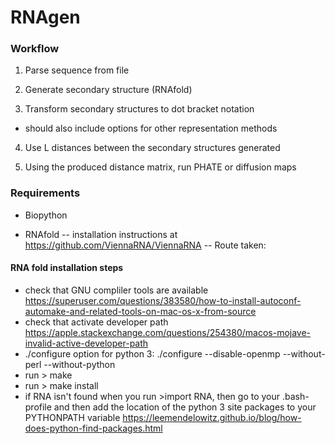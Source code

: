 # RNAgen

### Workflow

1) Parse sequence from file

2) Generate secondary structure (RNAfold)

3) Transform secondary structures to dot bracket notation

- should also include options for other representation methods

4) Use L distances between the secondary structures generated

5) Using the produced distance matrix, run PHATE or diffusion maps 

### Requirements

- Biopython

- RNAfold
-- installation instructions at  https://github.com/ViennaRNA/ViennaRNA
-- Route taken: 

#### RNA fold installation steps
- check that GNU compliler tools are available https://superuser.com/questions/383580/how-to-install-autoconf-automake-and-related-tools-on-mac-os-x-from-source
- check that activate developer path https://apple.stackexchange.com/questions/254380/macos-mojave-invalid-active-developer-path
- ./configure option for python 3: 
		./configure --disable-openmp --without-perl --without-python
- run 
		> make 
- run 
		> make install
- if RNA isn't found when you run >import RNA, then go to your .bash-profile and then add the location of the python 3 site packages to your PYTHONPATH variable https://leemendelowitz.github.io/blog/how-does-python-find-packages.html

